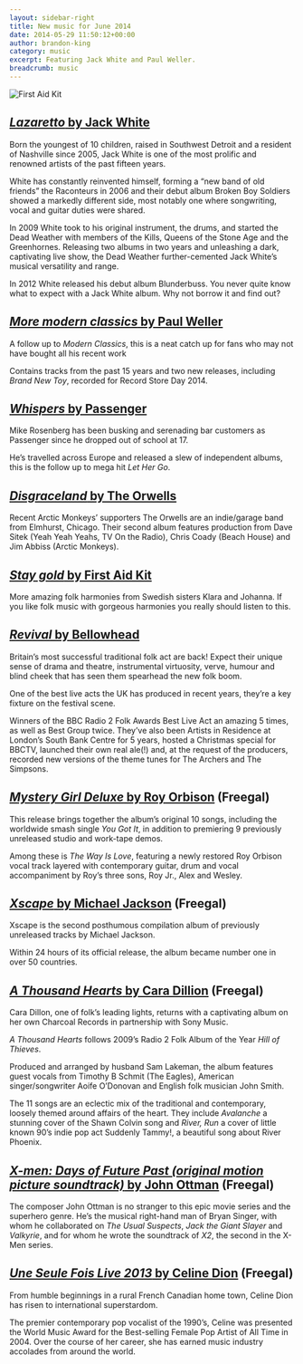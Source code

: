 ```yaml
---
layout: sidebar-right
title: New music for June 2014
date: 2014-05-29 11:50:12+00:00
author: brandon-king
category: music
excerpt: Featuring Jack White and Paul Weller.
breadcrumb: music
---
```

![First Aid Kit](/images/featured/featured-first-aid-kit.jpg)

## [<cite>Lazaretto</cite> by Jack White](https://suffolk.spydus.co.uk/cgi-bin/spydus.exe/ENQ/OPAC/BIBENQ/14521134?QRY=CTIBIB%3C%20IRN(38864961)&QRYTEXT=Lazaretto%20%5Bsound%20recording%5D)

Born the youngest of 10 children, raised in Southwest Detroit and a resident of Nashville since 2005, Jack White is one of the most prolific and renowned artists of the past fifteen years.

White has constantly reinvented himself, forming a “new band of old friends” the Raconteurs in 2006 and their debut album Broken Boy Soldiers showed a markedly different side, most notably one where songwriting, vocal and guitar duties were shared.

In 2009 White took to his original instrument, the drums, and started the Dead Weather with members of the Kills, Queens of the Stone Age and the Greenhornes. Releasing two albums in two years and unleashing a dark, captivating live show, the Dead Weather further-cemented Jack White’s musical versatility and range.

In 2012 White released his debut album Blunderbuss. You never quite know what to expect with a Jack White album. Why not borrow it and find out?

## [<cite>More modern classics</cite> by Paul Weller](https://suffolk.spydus.co.uk/cgi-bin/spydus.exe/ENQ/OPAC/BIBENQ/14521690?QRY=CTIBIB%3C%20IRN(39259663)&QRYTEXT=More%20modern%20classics%20%5Bsound%20recording%5D)

A follow up to <cite>Modern Classics</cite>, this is a neat catch up for fans who may not have bought all his recent work

Contains tracks from the past 15 years and two new releases, including <cite>Brand New Toy</cite>, recorded for Record Store Day 2014.

## [<cite>Whispers</cite> by Passenger](https://suffolk.spydus.co.uk/cgi-bin/spydus.exe/ENQ/OPAC/BIBENQ/14522679?QRY=CTIBIB%3C%20IRN(38543974)&QRYTEXT=Whispers%20%5Bsound%20recording%5D)

Mike Rosenberg has been busking and serenading bar customers as Passenger since he dropped out of school at 17.

He&#8217;s travelled across Europe and released a slew of independent albums, this is the follow up to mega hit <cite>Let Her Go</cite>.

## [<cite>Disgraceland</cite> by The Orwells](https://suffolk.spydus.co.uk/cgi-bin/spydus.exe/ENQ/OPAC/BIBENQ/14523480?QRY=CTIBIB%3C%20IRN(38038964)&QRYTEXT=Disgraceland%20%5Bsound%20recording%5D)

Recent Arctic Monkeys&#8217; supporters The Orwells are an indie/garage band from Elmhurst, Chicago. Their second album features production from Dave Sitek (Yeah Yeah Yeahs, TV On the Radio), Chris Coady (Beach House) and Jim Abbiss (Arctic Monkeys).

## [<cite>Stay gold</cite> by First Aid Kit](https://suffolk.spydus.co.uk/cgi-bin/spydus.exe/ENQ/OPAC/BIBENQ/14524345?QRY=CTIBIB%3C%20IRN(38864513)&QRYTEXT=Stay%20gold%20%5Bsound%20recording%5D)

More amazing folk harmonies from Swedish sisters Klara and Johanna. If you like folk music with gorgeous harmonies you really should listen to this.

## [<cite>Revival</cite> by Bellowhead](https://suffolk.spydus.co.uk/cgi-bin/spydus.exe/ENQ/OPAC/BIBENQ/14524958?QRY=CTIBIB%3C%20IRN(12494104)&QRYTEXT=Revival%20%5Bsound%20recording%5D)

Britain’s most successful traditional folk act are back! Expect their unique sense of drama and theatre, instrumental virtuosity, verve, humour and blind cheek that has seen them spearhead the new folk boom.

One of the best live acts the UK has produced in recent years, they&#8217;re a key fixture on the festival scene.

Winners of the BBC Radio 2 Folk Awards Best Live Act an amazing 5 times, as well as Best Group twice. They’ve also been Artists in Residence at London&#8217;s South Bank Centre for 5 years, hosted a Christmas special for BBCTV, launched their own real ale(!) and, at the request of the producers, recorded new versions of the theme tunes for The Archers and The Simpsons.

## [<cite>Mystery Girl Deluxe</cite> by Roy Orbison](http://suffolklibraries.freegalmusic.com/artists/view/Um95IE9yYmlzb24=/29065668/c29ueQ) (Freegal)

This release brings together the album&#8217;s original 10 songs, including the worldwide smash single <cite>You Got It</cite>, in addition to premiering 9 previously unreleased studio and work-tape demos.

Among these is <cite>The Way Is Love</cite>, featuring a newly restored Roy Orbison vocal track layered with contemporary guitar, drum and vocal accompaniment by Roy&#8217;s three sons, Roy Jr., Alex and Wesley.

## [<cite>Xscape</cite> by Michael Jackson](http://suffolklibraries.freegalmusic.com/artists/view/TWljaGFlbCBKYWNrc29u/29158899/c29ueQ==) (Freegal)

Xscape is the second posthumous compilation album of previously unreleased tracks by Michael Jackson.

Within 24 hours of its official release, the album became number one in over 50 countries.

## [<cite>A Thousand Hearts</cite> by Cara Dillion](http://suffolklibraries.freegalmusic.com/artists/view/Q2FyYSBEaWxsb24=/29156551/c29ueQ) (Freegal)

Cara Dillon, one of folk’s leading lights, returns with a captivating album on her own Charcoal Records in partnership with Sony Music.

<cite>A Thousand Hearts</cite> follows 2009&#8217;s Radio 2 Folk Album of the Year <cite>Hill of Thieves</cite>.

Produced and arranged by husband Sam Lakeman, the album features guest vocals from Timothy B Schmit (The Eagles), American singer/songwriter Aoife O&#8217;Donovan and English folk musician John Smith.

The 11 songs are an eclectic mix of the traditional and contemporary, loosely themed around affairs of the heart. They include <cite>Avalanche</cite> a stunning cover of the Shawn Colvin song and <cite>River, Run</cite> a cover of little known 90’s indie pop act Suddenly Tammy!, a beautiful song about River Phoenix.

## [<cite>X-men: Days of Future Past (original motion picture soundtrack)</cite> by John Ottman](http://suffolklibraries.freegalmusic.com/artists/view/Sm9obiBPdHRtYW4=/29027629/c29ueQ) (Freegal)

The composer John Ottman is no stranger to this epic movie series and the superhero genre. He&#8217;s the musical right-hand man of Bryan Singer, with whom he collaborated on <cite>The Usual Suspects</cite>, <cite>Jack the Giant Slayer</cite> and <cite>Valkyrie</cite>, and for whom he wrote the soundtrack of <cite>X2</cite>, the second in the X-Men series.

## [<cite>Une Seule Fois Live 2013</cite> by Celine Dion](http://suffolklibraries.freegalmusic.com/artists/view/Q8OpbGluZSBEaW9u/29130577/c29ueQ) (Freegal)

From humble beginnings in a rural French Canadian home town, Celine Dion has risen to international superstardom.

The premier contemporary pop vocalist of the 1990&#8217;s, Celine was presented the World Music Award for the Best-selling Female Pop Artist of All Time in 2004. Over the course of her career, she has earned music industry accolades from around the world.
